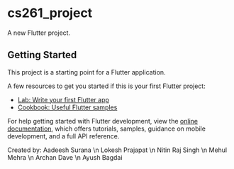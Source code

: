 # cs261_project

A new Flutter project.

## Getting Started

This project is a starting point for a Flutter application.

A few resources to get you started if this is your first Flutter project:

- [Lab: Write your first Flutter app](https://docs.flutter.dev/get-started/codelab)
- [Cookbook: Useful Flutter samples](https://docs.flutter.dev/cookbook)

For help getting started with Flutter development, view the
[online documentation](https://docs.flutter.dev/), which offers tutorials,
samples, guidance on mobile development, and a full API reference.

Created by:
Aadeesh Surana \n
Lokesh Prajapat \n
Nitin Raj Singh \n
Mehul Mehra \n
Archan Dave \n
Ayush Bagdai